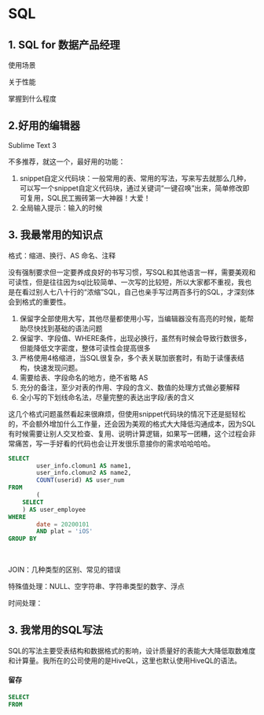 # SQL



## 1. SQL for 数据产品经理

使用场景 

关于性能

掌握到什么程度



## 2.好用的编辑器

Sublime Text 3

不多推荐，就这一个，最好用的功能：

1. snippet自定义代码块：一般常用的表、常用的写法，写来写去就那么几种，可以写一个snippet自定义代码块，通过关键词“一键召唤”出来，简单修改即可复用，SQL民工搬砖第一大神器！大爱！
2. 全局输入提示：输入的时候



## 3. 我最常用的知识点

格式：缩进、换行、AS 命名、注释

没有强制要求但一定要养成良好的书写习惯，写SQL和其他语言一样，需要美观和可读性，但是往往因为sql比较简单、一次写的比较短，所以大家都不重视，我也是在看过别人七八十行的“浓缩”SQL，自己也亲手写过两百多行的SQL，才深刻体会到格式的重要性。

1. 保留字全部使用大写，其他尽量都使用小写，当编辑器没有高亮的时候，能帮助尽快找到基础的语法问题
2. 保留字、字段值、WHERE条件，出现必换行，虽然有时候会导致行数很多，但能降低文字密度，整体可读性会提高很多
3. 严格使用4格缩进，当SQL很复杂，多个表关联加嵌套时，有助于读懂表结构，快速发现问题。
4. 需要给表、字段命名的地方，绝不省略 AS
5. 充分的备注，至少对表的作用、字段的含义、数值的处理方式做必要解释
6. 全小写的下划线命名法，尽量完整的表达出字段/表的含义

这几个格式问题虽然看起来很麻烦，但使用snippet代码块的情况下还是挺轻松的，不会额外增加什么工作量，还会因为美观的格式大大降低沟通成本，因为SQL有时候需要让别人交叉检查、复用、说明计算逻辑，如果写一团糟，这个过程会非常痛苦，写一手好看的代码也会让开发很乐意接你的需求哈哈哈哈。

```sql
SELECT 
		user_info.clomun1 AS name1,
		user_info.clomun2 AS name2,
		COUNT(userid) AS user_num
FROM 
		(
    SELECT 
    ) AS user_employee
WHERE
		date = 20200101
		AND plat = 'iOS'
GROUP BY 
		
		

```



JOIN：几种类型的区别、常见的错误

特殊值处理：NULL、空字符串、字符串类型的数字、浮点

时间处理：





## 3. 我常用的SQL写法

SQL的写法主要受表结构和数据格式的影响，设计质量好的表能大大降低取数难度和计算量。我所在的公司使用的是HiveQL，这里也默认使用HiveQL的语法。

#### 留存

```sql
SELECT 
FROM 

```









